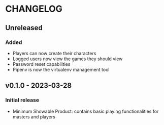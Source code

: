 # CHANGELOG

## Unreleased

### Added
* Players can now create their characters
* Logged users now view the games they should view
* Password reset capabilities
* Pipenv is now the virtualenv management tool

## v0.1.0 - 2023-03-28

### Initial release
* Minimum Showable Product: contains basic playing functionalities for masters and players
